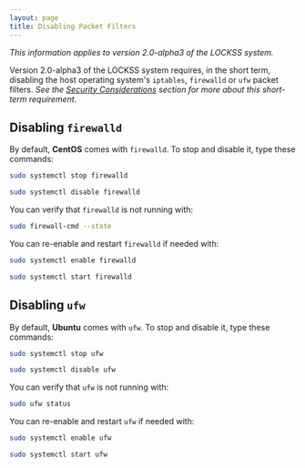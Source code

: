 ```yaml
---
layout: page
title: Disabling Packet Filters
---
```


*This information applies to version 2.0-alpha3 of the LOCKSS system.*

Version 2.0-alpha3 of the LOCKSS system requires, in the short term, disabling the host operating system's `iptables`, `firewalld` or `ufw` packet filters. *See the [Security Considerations](../introduction/security) section for more about this short-term requirement.*

## Disabling `firewalld`

By default, **CentOS** comes with `firewalld`. To stop and disable it, type these commands:

```bash
sudo systemctl stop firewalld

sudo systemctl disable firewalld
```

You can verify that `firewalld` is not running with:

```bash
sudo firewall-cmd --state
```

You can re-enable and restart `firewalld` if needed with:

```bash
sudo systemctl enable firewalld

sudo systemctl start firewalld
```

## Disabling `ufw`

By default, **Ubuntu** comes with `ufw`. To stop and disable it, type these commands:

```bash
sudo systemctl stop ufw

sudo systemctl disable ufw
```

You can verify that `ufw` is not running with:

```bash
sudo ufw status
```

You can re-enable and restart `ufw` if needed with:

```bash
sudo systemctl enable ufw

sudo systemctl start ufw
```
